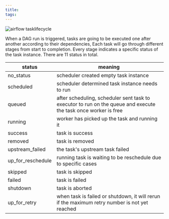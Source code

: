 ```yaml
---
title: 
tags:
---
```

![airflow tasklifecycle](https://miro.medium.com/v2/resize:fit:1400/1*InPlDqSLBeGiLVWSZJyCWQ.png)

When a DAG run is triggered, tasks are going to be executed one after another according to their dependencies, Each task will go through different stages from start to completion. Every stage indicates a specific status of the task instance. There are 11 status in total.

| status            | meaning                                                                                                        |
| ----------------- | -------------------------------------------------------------------------------------------------------------- |
| no_status         | scheduler created empty task instance                                                                          |
| scheduled         | scheduler determined task instance needs to run                                                                |
| queued            | after scheduling, scheduler sent task to executor to run on the queue and execute the task once worker is free |
| running           | worker has picked up the task and running it                                                                   |
| success           | task is success                                                                                                |
| removed           | task is removed                                                                                                |
| upstream_failed   | the task's upstream task failed                                                                                |
| up_for_reschedule | running task is waiting to be reschedule due to specific cases                                                 |
| skipped           | task is skipped                                                                                                |
| failed            | task is failed                                                                                                 |
| shutdown          | task is aborted                                                                                                |
| up_for_retry      | when task is failed or shutdown, it will rerun if the maximum retry number is not yet reached                  |
